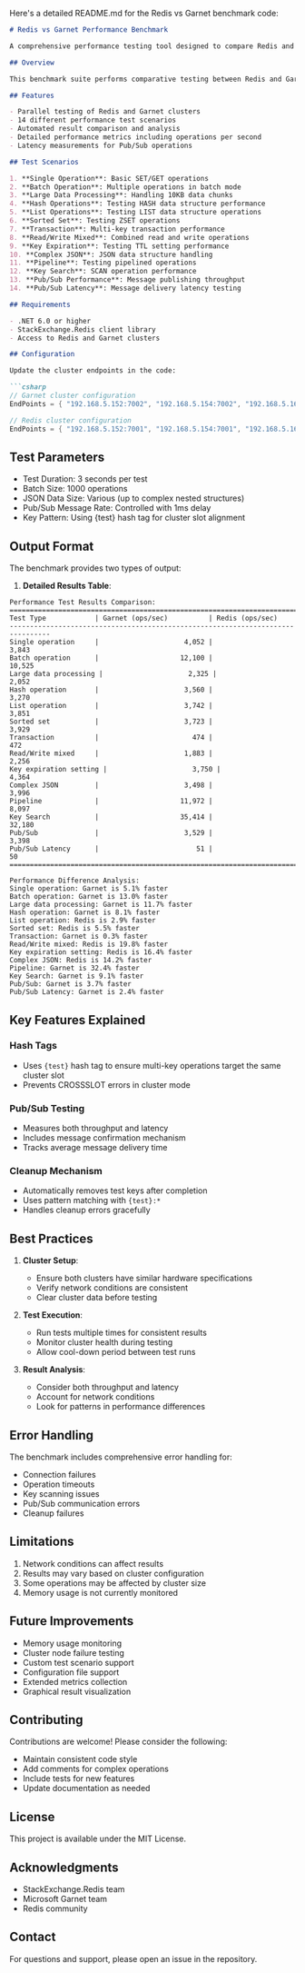 Here's a detailed README.md for the Redis vs Garnet benchmark code:

```markdown
# Redis vs Garnet Performance Benchmark

A comprehensive performance testing tool designed to compare Redis and Microsoft Garnet (Redis-compatible interface) clusters across various operations and data structures.

## Overview

This benchmark suite performs comparative testing between Redis and Garnet clusters, measuring performance across multiple operations including basic CRUD, data structures, transactions, and Pub/Sub operations.

## Features

- Parallel testing of Redis and Garnet clusters
- 14 different performance test scenarios
- Automated result comparison and analysis
- Detailed performance metrics including operations per second
- Latency measurements for Pub/Sub operations

## Test Scenarios

1. **Single Operation**: Basic SET/GET operations
2. **Batch Operation**: Multiple operations in batch mode
3. **Large Data Processing**: Handling 10KB data chunks
4. **Hash Operations**: Testing HASH data structure performance
5. **List Operations**: Testing LIST data structure operations
6. **Sorted Set**: Testing ZSET operations
7. **Transaction**: Multi-key transaction performance
8. **Read/Write Mixed**: Combined read and write operations
9. **Key Expiration**: Testing TTL setting performance
10. **Complex JSON**: JSON data structure handling
11. **Pipeline**: Testing pipelined operations
12. **Key Search**: SCAN operation performance
13. **Pub/Sub Performance**: Message publishing throughput
14. **Pub/Sub Latency**: Message delivery latency testing

## Requirements

- .NET 6.0 or higher
- StackExchange.Redis client library
- Access to Redis and Garnet clusters

## Configuration

Update the cluster endpoints in the code:

```csharp
// Garnet cluster configuration
EndPoints = { "192.168.5.152:7002", "192.168.5.154:7002", "192.168.5.160:7002" }

// Redis cluster configuration
EndPoints = { "192.168.5.152:7001", "192.168.5.154:7001", "192.168.5.160:7001" }
```

## Test Parameters

- Test Duration: 3 seconds per test
- Batch Size: 1000 operations
- JSON Data Size: Various (up to complex nested structures)
- Pub/Sub Message Rate: Controlled with 1ms delay
- Key Pattern: Using {test} hash tag for cluster slot alignment

## Output Format

The benchmark provides two types of output:

1. **Detailed Results Table**:
```
Performance Test Results Comparison:
================================================================================
Test Type            | Garnet (ops/sec)          | Redis (ops/sec)
--------------------------------------------------------------------------------
Single operation     |                     4,052 |                     3,843
Batch operation      |                    12,100 |                    10,525
Large data processing |                     2,325 |                     2,052
Hash operation       |                     3,560 |                     3,270
List operation       |                     3,742 |                     3,851
Sorted set           |                     3,723 |                     3,929
Transaction          |                       474 |                       472
Read/Write mixed     |                     1,883 |                     2,256
Key expiration setting |                     3,750 |                     4,364
Complex JSON         |                     3,498 |                     3,996
Pipeline             |                    11,972 |                     8,097
Key Search           |                    35,414 |                    32,180
Pub/Sub              |                     3,529 |                     3,398
Pub/Sub Latency      |                        51 |                        50
================================================================================

Performance Difference Analysis:
Single operation: Garnet is 5.1% faster
Batch operation: Garnet is 13.0% faster
Large data processing: Garnet is 11.7% faster
Hash operation: Garnet is 8.1% faster
List operation: Redis is 2.9% faster
Sorted set: Redis is 5.5% faster
Transaction: Garnet is 0.3% faster
Read/Write mixed: Redis is 19.8% faster
Key expiration setting: Redis is 16.4% faster
Complex JSON: Redis is 14.2% faster
Pipeline: Garnet is 32.4% faster
Key Search: Garnet is 9.1% faster
Pub/Sub: Garnet is 3.7% faster
Pub/Sub Latency: Garnet is 2.4% faster
```

## Key Features Explained

### Hash Tags
- Uses `{test}` hash tag to ensure multi-key operations target the same cluster slot
- Prevents CROSSSLOT errors in cluster mode

### Pub/Sub Testing
- Measures both throughput and latency
- Includes message confirmation mechanism
- Tracks average message delivery time

### Cleanup Mechanism
- Automatically removes test keys after completion
- Uses pattern matching with `{test}:*`
- Handles cleanup errors gracefully

## Best Practices

1. **Cluster Setup**:
   - Ensure both clusters have similar hardware specifications
   - Verify network conditions are consistent
   - Clear cluster data before testing

2. **Test Execution**:
   - Run tests multiple times for consistent results
   - Monitor cluster health during testing
   - Allow cool-down period between test runs

3. **Result Analysis**:
   - Consider both throughput and latency
   - Account for network conditions
   - Look for patterns in performance differences

## Error Handling

The benchmark includes comprehensive error handling for:
- Connection failures
- Operation timeouts
- Key scanning issues
- Pub/Sub communication errors
- Cleanup failures

## Limitations

1. Network conditions can affect results
2. Results may vary based on cluster configuration
3. Some operations may be affected by cluster size
4. Memory usage is not currently monitored

## Future Improvements

- Memory usage monitoring
- Cluster node failure testing
- Custom test scenario support
- Configuration file support
- Extended metrics collection
- Graphical result visualization

## Contributing

Contributions are welcome! Please consider the following:
- Maintain consistent code style
- Add comments for complex operations
- Include tests for new features
- Update documentation as needed

## License

This project is available under the MIT License.

## Acknowledgments

- StackExchange.Redis team
- Microsoft Garnet team
- Redis community

## Contact

For questions and support, please open an issue in the repository.
